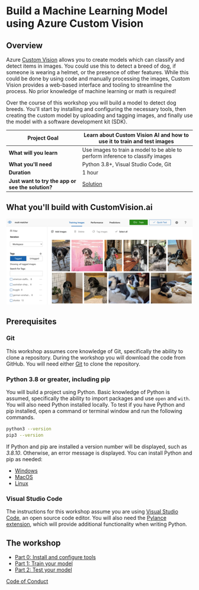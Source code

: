 # Build a Machine Learning Model using Azure Custom Vision

## Overview

Azure [Custom Vision](https://docs.microsoft.com/azure/cognitive-services/custom-vision-service/?WT.mc_id=academic-49102-chrhar) allows you to create models which can classify and detect items in images. You could use this to detect a breed of dog, if someone is wearing a helmet, or the presence of other features. While this could be done by using code and manually processing the images, Custom Vision provides a web-based interface and tooling to streamline the process. No prior knowledge of machine learning or math is required!

Over the course of this workshop you will build a model to detect dog breeds. You'll start by installing and configuring the necessary tools, then creating the custom model by uploading and tagging images, and finally use the model with a software development kit (SDK).

| **Project Goal**              | Learn about Custom Vision AI and how to use it to train and test images                                    |
| ----------------------------- | --------------------------------------------------------------------- |
| **What will you learn**       | Use images to train a model to be able to perform inference to classify images                                        |
| **What you'll need**          | Python 3.8+, Visual Studio Code, Git |
| **Duration**                  | 1 hour                                                                |
| **Just want to try the app or see the solution?** | [Solution](./solution)                         |


## What you'll build with CustomVision.ai

![demo image](./images/demo.png)

## Prerequisites

### Git

This workshop assumes core knowledge of Git, specifically the ability to clone a repository. During the workshop you will download the code from GitHub. You will need either [Git](https://git-scm.com/) to clone the repository.

### Python 3.8 or greater, including pip

You will build a project using Python. Basic knowledge of Python is assumed, specifically the ability to import packages and use `open` and `with`. You will also need Python installed locally. To test if you have Python and pip installed, open a command or terminal window and run the following commands.

```bash
python3 --version
pip3 --version
```

If Python and pip are installed a version number will be displayed, such as *3.8.10*. Otherwise, an error message is displayed. You can install Python and pip as needed:

- [Windows](https://docs.microsoft.com/windows/python/beginners?WT.mc_id=academic-49102-chrhar#install-python)
- [MacOS](https://www.python.org/downloads/macos/)
- [Linux](https://packaging.python.org/guides/installing-using-linux-tools/)

### Visual Studio Code

The instructions for this workshop assume you are using [Visual Studio Code](https://code.visualstudio.com?WT.mc_id=academic-49102-chrhar), an open source code editor. You will also need the [Pylance extension](https://marketplace.visualstudio.com/items?itemName=ms-python.vscode-pylance&WT.mc_id=academic-49102-chrhar), which will provide additional functionality when writing Python.

## The workshop

- [Part 0: Install and configure tools](./setup.md)
- [Part 1: Train your model](./train.md)
- [Part 2: Test your model](./predict.md)


[Code of Conduct](../../CODE_OF_CONDUCT.md)
